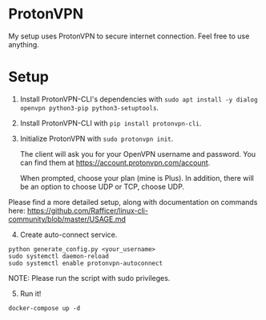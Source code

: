 # ProtonVPN
My setup uses ProtonVPN to secure internet connection. Feel free to use anything.

# Setup
1. Install ProtonVPN-CLI's dependencies with `sudo apt install -y dialog openvpn python3-pip python3-setuptools`.

2. Install ProtonVPN-CLI with `pip install protonvpn-cli`.

3. Initialize ProtonVPN with `sudo protonvpn init`.

   The client will ask you for your OpenVPN username and password. You can find them at https://account.protonvpn.com/account.

   When prompted, choose your plan (mine is Plus). In addition, there will be an option to choose UDP or TCP, choose UDP.

Please find a more detailed setup, along with documentation on commands here: https://github.com/Rafficer/linux-cli-community/blob/master/USAGE.md

4. Create auto-connect service.
```
python generate_config.py <your_username>
sudo systemctl daemon-reload
sudo systemctl enable protonvpn-autoconnect
```

NOTE: Please run the script with sudo privileges.

5. Run it!
```
docker-compose up -d
```
